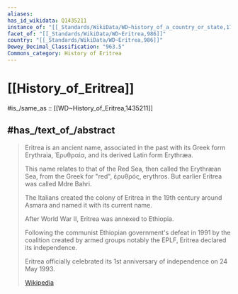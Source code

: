 ```yaml
---
aliases:
has_id_wikidata: Q1435211
instance_of: "[[_Standards/WikiData/WD~history_of_a_country_or_state,17544377]]"
facet_of: "[[_Standards/WikiData/WD~Eritrea,986]]"
country: "[[_Standards/WikiData/WD~Eritrea,986]]"
Dewey_Decimal_Classification: "963.5"
Commons_category: History of Eritrea
---
```


# [[History_of_Eritrea]] 

#is_/same_as :: [[WD~History_of_Eritrea,1435211]] 

## #has_/text_of_/abstract 

> Eritrea is an ancient name, associated in the past with its Greek form Erythraia, Ἐρυθραία, and its derived Latin form Erythræa. 
> 
> This name relates to that of the Red Sea, then called the Erythræan Sea, from the Greek for "red", ἐρυθρός, erythros. 
> But earlier Eritrea was called Mdre Bahri. 
> 
> The Italians created the colony of Eritrea in the 19th century around Asmara and named it with its current name. 
> 
> After World War II, Eritrea was annexed to Ethiopia. 
> 
> Following the communist Ethiopian government's defeat in 1991 
> by the coalition created by armed groups notably the EPLF, Eritrea declared its independence. 
> 
> Eritrea officially celebrated its 1st anniversary of independence on 24 May 1993.
>
> [Wikipedia](https://en.wikipedia.org/wiki/History%20of%20Eritrea) 

